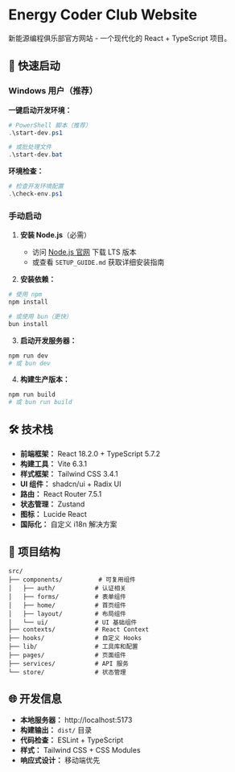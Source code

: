 # Energy Coder Club Website

新能源编程俱乐部官方网站 - 一个现代化的 React + TypeScript 项目。

## 🚀 快速启动

### Windows 用户（推荐）

**一键启动开发环境：**
```powershell
# PowerShell 脚本（推荐）
.\start-dev.ps1

# 或批处理文件
.\start-dev.bat
```

**环境检查：**
```powershell
# 检查开发环境配置
.\check-env.ps1
```

### 手动启动

1. **安装 Node.js**（必需）
   - 访问 [Node.js 官网](https://nodejs.org/) 下载 LTS 版本
   - 或查看 `SETUP_GUIDE.md` 获取详细安装指南

2. **安装依赖：**
```bash
# 使用 npm
npm install

# 或使用 bun（更快）
bun install
```

3. **启动开发服务器：**
```bash
npm run dev
# 或 bun dev
```

4. **构建生产版本：**
```bash
npm run build
# 或 bun run build
```

## 🛠️ 技术栈

- **前端框架：** React 18.2.0 + TypeScript 5.7.2
- **构建工具：** Vite 6.3.1
- **样式框架：** Tailwind CSS 3.4.1
- **UI 组件：** shadcn/ui + Radix UI
- **路由：** React Router 7.5.1
- **状态管理：** Zustand
- **图标：** Lucide React
- **国际化：** 自定义 i18n 解决方案

## 📁 项目结构

```
src/
├── components/          # 可复用组件
│   ├── auth/           # 认证相关
│   ├── forms/          # 表单组件
│   ├── home/           # 首页组件
│   ├── layout/         # 布局组件
│   └── ui/             # UI 基础组件
├── contexts/           # React Context
├── hooks/              # 自定义 Hooks
├── lib/                # 工具库和配置
├── pages/              # 页面组件
├── services/           # API 服务
└── store/              # 状态管理
```

## 🌐 开发信息

- **本地服务器：** http://localhost:5173
- **构建输出：** `dist/` 目录
- **代码检查：** ESLint + TypeScript
- **样式：** Tailwind CSS + CSS Modules
- **响应式设计：** 移动端优先
